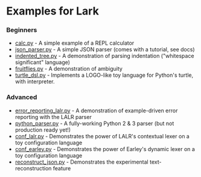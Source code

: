 # Examples for Lark

### Beginners

- [calc.py](calc.py) - A simple example of a REPL calculator
- [json\_parser.py](json_parser.py) - A simple JSON parser (comes with a tutorial, see docs)
- [indented\_tree.py](indented\_tree.py) - A demonstration of parsing indentation ("whitespace significant" language)
- [fruitflies.py](fruitflies.py) - A demonstration of ambiguity
- [turtle\_dsl.py](turtle_dsl.py) - Implements a LOGO-like toy language for Python's turtle, with interpreter.

### Advanced

- [error\_reporting\_lalr.py](error_reporting_lalr.py) - A demonstration of example-driven error reporting with the LALR parser
- [python\_parser.py](python_parser.py) - A fully-working Python 2 & 3 parser (but not production ready yet!)
- [conf\_lalr.py](conf_lalr.py) - Demonstrates the power of LALR's contextual lexer on a toy configuration language
- [conf\_earley.py](conf_earley.py) - Demonstrates the power of Earley's dynamic lexer on a toy configuration language
- [reconstruct\_json.py](reconstruct_json.py) - Demonstrates the experimental text-reconstruction feature
